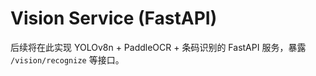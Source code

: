 # Vision Service (FastAPI)

后续将在此实现 YOLOv8n + PaddleOCR + 条码识别的 FastAPI 服务，暴露 `/vision/recognize` 等接口。
